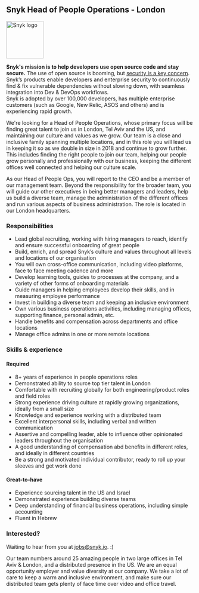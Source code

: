 ## Snyk Head of People Operations - London

<img src="https://snyk.io/images/snyk-dog.png" width="100" alt="Snyk logo" />

**Snyk's mission is to help developers use open source code and stay secure.** The use of open source is booming, but [security is a key concern](https://snyk.io/stateofossecurity/). Snyk’s products enable developers and enterprise security to continuously find & fix vulnerable dependencies without slowing down, with seamless integration into Dev & DevOps workflows.  
Snyk is adopted by over 100,000 developers, has multiple enterprise customers (such as Google, New Relic, ASOS and others) and is experiencing rapid growth.

We're looking for a Head of People Operations, whose primary focus will be finding great talent to join us in London, Tel Aviv and the US, and maintaining our culture and values as we grow. Our team is a close and inclusive family spanning multiple locations, and in this role you will lead us in keeping it so as we double in size in 2018 and continue to grow further. This includes finding the right people to join our team, helping our people grow personally and professionally with our business, keeping the different offices well connected and helping our culture scale.    

As our Head of People Ops, you will report to the CEO and be a member of our management team. Beyond the responsibility for the broader team, you will guide our other executives in being better managers and leaders, help us build a diverse team, manage the administration of the different offices and run various aspects of business administration. The role is located in our London headquarters. 

### Responsibilities
- Lead global recruiting, working with hiring managers to reach, identify and ensure successful onboarding of great people
- Build, enrich, and spread Snyk’s culture and values throughout all levels and locations of our organisation
- You will own cross-office communication, including video platforms, face to face meeting cadence and more
- Develop learning tools, guides to processes at the company, and a variety of other forms of onboarding materials
- Guide managers in helping employees develop their skills, and in measuring employee performance 
- Invest in building a diverse team and keeping an inclusive environment 
- Own various business operations activities, including managing offices, supporting finance, personal admin, etc.
- Handle benefits and compensation across departments and office locations
- Manage office admins in one or more remote locations

### Skills & experience

#### Required
- 8+ years of experience in people operations roles 
- Demonstrated ability to source top tier talent in London
- Comfortable with recruiting globally for both engineering/product roles and field roles
- Strong experience driving culture at rapidly growing organizations, ideally from a small size
- Knowledge and experience working with a distributed team
- Excellent interpersonal skills, including verbal and written communication
- Assertive and compelling leader, able to influence other opinionated leaders throughout the organisation
- A good understanding of compensation abd benefits in different roles, and ideally in different countries 
- Be a strong and motivated individual contributor, ready to roll up your sleeves and get work done

#### Great-to-have
- Experience sourcing talent in the US and Israel
- Demonstrated experience building diverse teams
- Deep understanding of financial business operations, including simple accounting
- Fluent in Hebrew

### Interested?

Waiting to hear from you at [jobs@snyk.io](mailto:jobs@snyk.io). :)

Our team numbers around 25 amazing people in two large offices in Tel Aviv & London, and a distributed presence in the US. We are an equal opportunity employer and value diversity at our company. We take a lot of care to keep a warm and inclusive environment, and make sure our distributed team gets plenty of face time over video and office travel.


